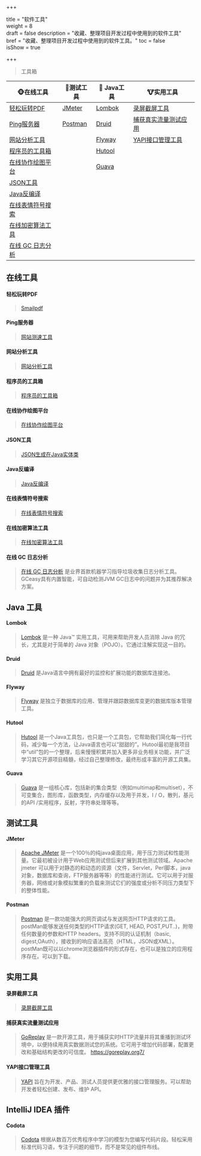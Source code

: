 +++

title = "软件工具"  
weight = 8  
draft = false 
description = "收藏、整理项目开发过程中使用到的软件工具"  
bref = "收藏、整理项目开发过程中使用到的软件工具。"
toc = false  
isShow = true

+++

> 工具箱

🐵在线工具 | 🦍测试工具 | 🦊 Java工具 | 🐮实用工具
---|---|---|---
<a href="#轻松玩转PDF">轻松玩转PDF</a> | <a href="#JMeter">JMeter</a> | <a href="#Lombok">Lombok</a> | <a href="#录屏截屏工具">录屏截屏工具</a>  
<a href="#Ping服务器">Ping服务器</a> | <a href="#Postman">Postman</a> | <a href="#Druid">Druid</a> | <a href="#捕获真实流量测试应用">捕获真实流量测试应用</a>  
<a href="#网站分析工具">网站分析工具</a> | | <a href="#Flyway">Flyway</a> | <a href="#YAPI接口管理工具">YAPI接口管理工具</a>   
<a href="#程序员的工具箱">程序员的工具箱</a> | | <a href="#Hutool">Hutool</a> |   
<a href="#在线协作绘图平台">在线协作绘图平台</a> | | <a href="#Guava">Guava</a> |   
<a href="#JSON工具">JSON工具</a> | | |   
<a href="#Java反编译">Java反编译</a> | | |   
<a href="#在线表情符号搜索">在线表情符号搜索</a> | | |   
<a href="#在线加密算法工具">在线加密算法工具</a> | | |  
<a href="#在线 GC 日志分析">在线 GC 日志分析</a> | | |  

## 在线工具

#### <h4 id="轻松玩转PDF" data-scroll-id="轻松玩转PDF" tabindex="-1" style="outline: none;">轻松玩转PDF</h4>  
> [Smailpdf](https://smallpdf.com/cn) 

#### <h4 id="Ping服务器" data-scroll-id="Ping服务器" tabindex="-1" style="outline: none;">Ping服务器</h4>  
> [网站测速工具](http://tool.chinaz.com/sitespeed/)

#### <h4 id="网站分析工具" data-scroll-id="网站分析工具" tabindex="-1" style="outline: none;">网站分析工具</h4>  
> [网站分析工具](https://www.openadmintools.com)

#### <h4 id="程序员的工具箱" data-scroll-id="程序员的工具箱" tabindex="-1" style="outline: none;">程序员的工具箱</h4>   
> [程序员的工具箱](https://tool.lu/)

#### <h4 id="在线协作绘图平台" data-scroll-id="在线协作绘图平台" tabindex="-1" style="outline: none;">在线协作绘图平台</h4>
> [在线协作绘图平台](https://www.processon.com/)

#### <h4 id="JSON工具" data-scroll-id="JSON工具" tabindex="-1" style="outline: none;">JSON工具</h4>
> [JSON生成在Java实体类](http://www.jsons.cn/json2java/)

#### <h4 id="Java反编译" data-scroll-id="Java反编译" tabindex="-1" style="outline: none;">Java反编译</h4>
> [Java反编译](http://javare.cn)

#### <h4 id="在线表情符号搜索" data-scroll-id="在线表情符号搜索" tabindex="-1" style="outline: none;">在线表情符号搜索</h4>
> [在线表情符号搜索](https://emojipedia.org/)

#### <h4 id="在线加密算法工具" data-scroll-id="在线加密算法工具" tabindex="-1" style="outline: none;">在线加密算法工具</h4>
> [在线加密算法工具](http://www.ssleye.com/abort.html)

#### <h4 id="在线 GC 日志分析" data-scroll-id="在线 GC 日志分析" tabindex="-1" style="outline: none;">在线 GC 日志分析</h4>
> [在线 GC 日志分析](http://gceasy.io/) 是业界首款机器学习指导垃圾收集日志分析工具。GCeasy具有内置智能，可自动检测JVM GC日志中的问题并为其推荐解决方案。

## Java 工具
#### <h4 id="Lombok" data-scroll-id="Lombok" tabindex="-1" style="outline: none;">Lombok</h4>
> [Lombok](https://github.com/rzwitserloot/lombok) 是一种 Java™ 实用工具，可用来帮助开发人员消除 Java 的冗长，尤其是对于简单的 Java 对象（POJO）。它通过注解实现这一目的。

#### <h4 id="Druid" data-scroll-id="Druid" tabindex="-1" style="outline: none;">Druid</h4>
> [Druid](https://github.com/alibaba/druid) 是Java语言中拥有最好的监控和扩展功能的数据库连接池。

#### <h4 id="Flyway" data-scroll-id="Flyway" tabindex="-1" style="outline: none;">Flyway</h4>
> [Flyway](https://flywaydb.org)  是独立于数据库的应用、管理并跟踪数据库变更的数据库版本管理工具。

#### <h4 id="Hutool" data-scroll-id="Hutool" tabindex="-1" style="outline: none;">Hutool</h4>
> [Hutool](https://github.com/looly/hutool)  是一个Java工具包，也只是一个工具包，它帮助我们简化每一行代码，减少每一个方法，让Java语言也可以“甜甜的”。Hutool最初是我项目中“util”包的一个整理，后来慢慢积累并加入更多非业务相关功能，并广泛学习其它开源项目精髓，经过自己整理修改，最终形成丰富的开源工具集。

#### <h4 id="Guava" data-scroll-id="Guava" tabindex="-1" style="outline: none;">Guava</h4>
> [Guava](https://github.com/google/guava)  是一组核心库，包括新的集合类型（例如multimap和multiset），不可变集合，图形库，函数类型，内存缓存以及用于并发，I / O，散列，基元的API /实用程序，反射，字符串处理等等。

## 测试工具
#### <h4 id="JMeter" data-scroll-id="JMeter" tabindex="-1" style="outline: none;">JMeter</h4>
> [Apache JMeter](http://jmeter.apache.org/download_jmeter.cgi)  是一个100％的纯java桌面应用，用于压力测试和性能测量。它最初被设计用于Web应用测试但后来扩展到其他测试领域。Apache jmeter 可以用于对静态的和动态的资源（文件，Servlet，Perl脚本，java 对象，数据库和查询，FTP服务器等等）的性能进行测试。它可以用于对服务器，网络或对象模拟繁重的负载来测试它们的强度或分析不同压力类型下的整体性能。

#### <h4 id="Postman" data-scroll-id="Postman" tabindex="-1" style="outline: none;">Postman</h4>
> [Postman](https://www.getpostman.com/)  是一款功能强大的网页调试与发送网页HTTP请求的工具。postMan能够发送任何类型的HTTP请求(GET, HEAD, POST,PUT..)，附带任何数量的参数和HTTP headers。支持不同的认证机制（basic, digest,OAuth），接收到的响应语法高亮（HTML，JSON或XML）。
> postMan既可以以chrome浏览器插件的形式存在，也可以是独立的应用程序存在。可以到下载。

## 实用工具

#### <h4 id="录屏截屏工具" data-scroll-id="录屏截屏工具" tabindex="-1" style="outline: none;">录屏截屏工具</h4>
> [录屏截屏工具](https://www.screenpresso.com/download/) 

#### <h4 id="捕获真实流量测试应用" data-scroll-id="捕获真实流量测试应用" tabindex="-1" style="outline: none;">捕获真实流量测试应用</h4>
> [GoReplay](https://github.com/buger/goreplay) 是一款开源工具，用于捕获实时HTTP流量并将其重播到测试环境中，以便持续用真实数据测试您的系统。它可用于增加代码部署，配置更改和基础结构更改的可信度。 
https://goreplay.org7/

#### <h4 id="YAPI接口管理工具" data-scroll-id="YAPI接口管理工具" tabindex="-1" style="outline: none;">YAPI接口管理工具</h4>
> [YAPI](https://yapi.ymfe.org/documents/index.html) 旨在为开发、产品、测试人员提供更优雅的接口管理服务。可以帮助开发者轻松创建、发布、维护 API。

## IntelliJ IDEA 插件
#### <h4 id="Codota" data-scroll-id="Codota" tabindex="-1" style="outline: none;">Codota</h4>
> [Codota](https://www.codota.com/) 根据从数百万优秀程序中学习的模型为您编写代码片段。轻松采用标准代码习语，专注于问题的细节，而不是常见的组件布线。

